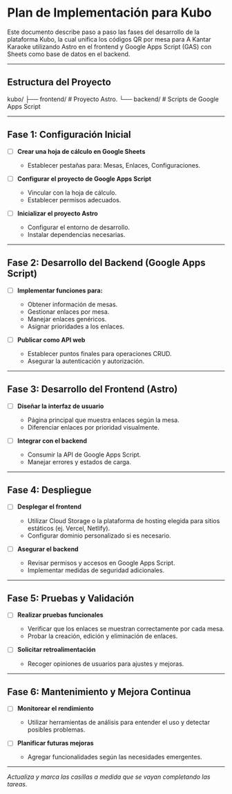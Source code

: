 # Plan de Implementación para Kubo

Este documento describe paso a paso las fases del desarrollo de la plataforma Kubo, la cual unifica los códigos QR por mesa para A Kantar Karaoke utilizando Astro en el frontend y Google Apps Script (GAS) con Sheets como base de datos en el backend.

---

## Estructura del Proyecto

  kubo/
  ├── frontend/           # Proyecto Astro.
  └── backend/            # Scripts de Google Apps Script
  
---

## Fase 1: Configuración Inicial

- [ ] **Crear una hoja de cálculo en Google Sheets**  
  - Establecer pestañas para: Mesas, Enlaces, Configuraciones.
  
- [ ] **Configurar el proyecto de Google Apps Script**  
  - Vincular con la hoja de cálculo.
  - Establecer permisos adecuados.
  
- [ ] **Inicializar el proyecto Astro**  
  - Configurar el entorno de desarrollo.
  - Instalar dependencias necesarias.

---

## Fase 2: Desarrollo del Backend (Google Apps Script)

- [ ] **Implementar funciones para:**
  - Obtener información de mesas.
  - Gestionar enlaces por mesa.
  - Manejar enlaces genéricos.
  - Asignar prioridades a los enlaces.

- [ ] **Publicar como API web**  
  - Establecer puntos finales para operaciones CRUD.
  - Asegurar la autenticación y autorización.

---

## Fase 3: Desarrollo del Frontend (Astro)

- [ ] **Diseñar la interfaz de usuario**  
  - Página principal que muestra enlaces según la mesa.
  - Diferenciar enlaces por prioridad visualmente.

- [ ] **Integrar con el backend**  
  - Consumir la API de Google Apps Script.
  - Manejar errores y estados de carga.

---

## Fase 4: Despliegue

- [ ] **Desplegar el frontend**  
  - Utilizar Cloud Storage o la plataforma de hosting elegida para sitios estáticos (ej. Vercel, Netlify).
  - Configurar dominio personalizado si es necesario.

- [ ] **Asegurar el backend**  
  - Revisar permisos y accesos en Google Apps Script.
  - Implementar medidas de seguridad adicionales.

---

## Fase 5: Pruebas y Validación

- [ ] **Realizar pruebas funcionales**  
  - Verificar que los enlaces se muestran correctamente por cada mesa.
  - Probar la creación, edición y eliminación de enlaces.

- [ ] **Solicitar retroalimentación**  
  - Recoger opiniones de usuarios para ajustes y mejoras.

---

## Fase 6: Mantenimiento y Mejora Continua

- [ ] **Monitorear el rendimiento**  
  - Utilizar herramientas de análisis para entender el uso y detectar posibles problemas.

- [ ] **Planificar futuras mejoras**  
  - Agregar funcionalidades según las necesidades emergentes.

---

*Actualiza y marca las casillas a medida que se vayan completando las tareas.*

